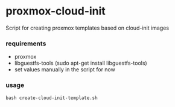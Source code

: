 # proxmox-cloud-init
Script for creating proxmox templates based on cloud-init images

### requirements
- proxmox
- libguestfs-tools (sudo apt-get install libguestfs-tools)
- set values manually in the script for now

### usage
```bash create-cloud-init-template.sh```
